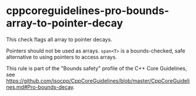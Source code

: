 cppcoreguidelines-pro-bounds-array-to-pointer-decay
===================================================

This check flags all array to pointer decays.

Pointers should not be used as arrays. `span<T>` is a bounds-checked,
safe alternative to using pointers to access arrays.

This rule is part of the "Bounds safety" profile of the C++ Core
Guidelines, see
<https://github.com/isocpp/CppCoreGuidelines/blob/master/CppCoreGuidelines.md#Pro-bounds-decay>.
